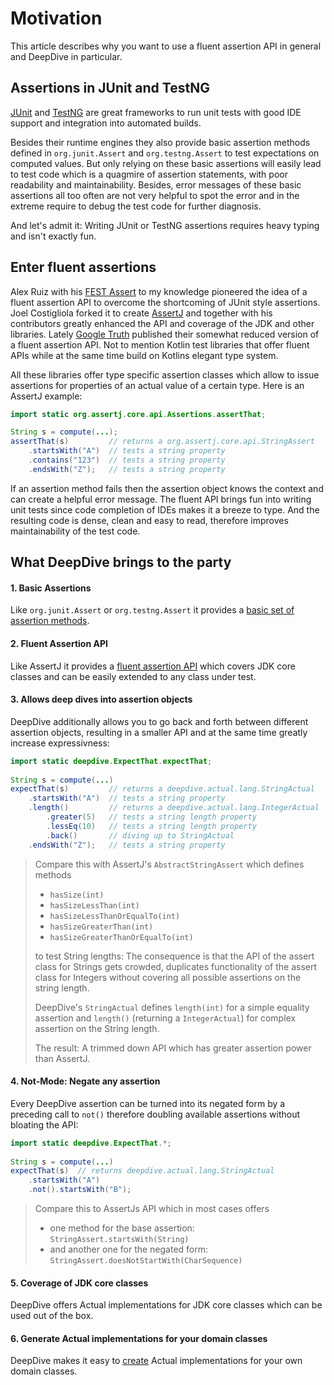 # Motivation

This article describes why you want to use a fluent assertion API in general and DeepDive in particular. 

## Assertions in JUnit and TestNG

[JUnit](https://junit.org/junit5/) and [TestNG](https://testng.org/doc/) are great frameworks to run unit tests
with good IDE support and integration into automated builds.

Besides their runtime engines they also provide basic assertion methods 
defined in `org.junit.Assert` and `org.testng.Assert` to test expectations on computed values. 
But only relying on these basic assertions will easily lead to test code which is a quagmire of
assertion statements, with poor readability and maintainability.
Besides, error messages of these basic assertions all too often are not very helpful to spot the error
and in the extreme require to debug the test code for further diagnosis.

And let's admit it: Writing JUnit or TestNG assertions requires heavy typing and isn't exactly fun.

## Enter fluent assertions

Alex Ruiz with his [FEST Assert](https://github.com/alexruiz/fest-assert-2.x) 
to my knowledge pioneered the idea of a fluent assertion API to overcome the shortcoming of JUnit style assertions.
Joel Costigliola forked it to create [AssertJ](https://assertj.github.io/doc/) and together
with his contributors greatly enhanced the API and coverage of the JDK and other libraries. Lately [Google Truth](https://truth.dev
) published their somewhat reduced version of a fluent assertion API. Not to mention Kotlin test libraries that offer fluent APIs 
while at the same time build on Kotlins elegant type system.

All these libraries offer type specific assertion classes which allow to issue assertions for properties
of an actual value of a certain type. Here is an AssertJ example:
   
```java
import static org.assertj.core.api.Assertions.assertThat;

String s = compute(...);
assertThat(s)         // returns a org.assertj.core.api.StringAssert
    .startsWith("A")  // tests a string property
    .contains("123")  // tests a string property
    .endsWith("Z");   // tests a string property
```    
	
If an assertion method fails then the assertion object knows the context and can 
create a helpful error message. The fluent API brings fun into
writing unit tests since code completion of IDEs makes it a breeze to type.
And the resulting code is dense, clean and easy to read, therefore improves maintainability
of the test code.    

## What DeepDive brings to the party

#### 1. Basic Assertions 
Like `org.junit.Assert` or `org.testng.Assert` it provides a [basic set of assertion methods](UserGuide.md#user-content-basic).

#### 2. Fluent Assertion API 
Like AssertJ it provides a [fluent assertion API](UserGuide.md#user-content-fluent) which covers JDK core classes and can be easily 
extended to any class under test.

#### 3. Allows deep dives into assertion objects
DeepDive additionally allows you to go back and forth between different assertion objects,
resulting in a smaller API and at the same time greatly increase expressivness:

```java
import static deepdive.ExpectThat.expectThat;
 
String s = compute(...)
expectThat(s)         // returns a deepdive.actual.lang.StringActual
    .startsWith("A")  // tests a string property
    .length()         // returns a deepdive.actual.lang.IntegerActual
        .greater(5)   // tests a string length property
        .lessEq(10)   // tests a string length property
        .back()       // diving up to StringActual 
    .endsWith("Z");   // tests a string property
```
 

> Compare this with AssertJ's `AbstractStringAssert` which defines methods 
> - `hasSize(int)`
> - `hasSizeLessThan(int)`
> - `hasSizeLessThanOrEqualTo(int)`
> - `hasSizeGreaterThan(int)`
> - `hasSizeGreaterThanOrEqualTo(int)` 
>
> to test String lengths: The consequence is that the API of the assert class for Strings gets crowded, duplicates
> functionality of the assert class for Integers without covering all possible assertions on the string length.
> 
> DeepDive's `StringActual` defines `length(int)` for a simple equality assertion and `length()` (returning a `IntegerActual`) for
> complex assertion on the String length.
>
> The result: A trimmed down API which has greater assertion power than AssertJ.

#### 4. Not-Mode: Negate any assertion
Every DeepDive assertion can be turned into its negated form by a preceding call to `not()` therefore doubling available 
assertions without bloating the API:
    
```java
import static deepdive.ExpectThat.*;
 
String s = compute(...)
expectThat(s)  // returns deepdive.actual.lang.StringActual
    .startsWith("A")
    .not().startsWith("B");
```
          
> Compare this to AssertJs API which in most cases offers 
> - one method for the base assertion: `StringAssert.startsWith(String)`
> - and another one for the negated form: `StringAssert.doesNotStartWith(CharSequence)`  

#### 5. Coverage of JDK core classes 
DeepDive offers Actual implementations for JDK core classes which can be used out of the box. 

#### 6. Generate Actual implementations for your domain classes
DeepDive makes it easy to [create](UserGuide.md#own-actual-implementations) Actual implementations for your own domain classes. 
